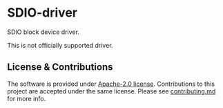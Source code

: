 # SDIO-driver

SDIO block device driver. 

This is not officially supported driver.

## License & Contributions 

The software is provided under [Apache-2.0 license](LICENSE). Contributions to this project are accepted under the same license. Please see [contributing.md](CONTRIBUTING.md) for more info.
